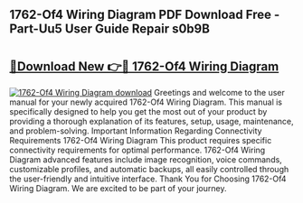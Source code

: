 ## 1762-Of4 Wiring Diagram PDF Download Free - Part-Uu5 User Guide Repair s0b9B

# <h2><a href="http://dfq3vy.blite.top/?on=1762-Of4+Wiring+Diagram">🔗Download New 👉🔴 1762-Of4 Wiring Diagram</a></h2>

[![1762-Of4 Wiring Diagram download](https://i.imgur.com/lujVjoI.png)](http://dfq3vy.blite.top/?on=1762-Of4+Wiring+Diagram)
Greetings and welcome to the user manual for your newly acquired 1762-Of4 Wiring Diagram. This manual is specifically designed to help you get the most out of your product by providing a thorough explanation of its features, setup, usage, maintenance, and problem-solving. Important Information Regarding Connectivity Requirements 1762-Of4 Wiring Diagram This product requires specific connectivity requirements for optimal performance. 1762-Of4 Wiring Diagram advanced features include image recognition, voice commands, customizable profiles, and automatic backups, all easily controlled through the user-friendly and intuitive interface. Thank You for Choosing 1762-Of4 Wiring Diagram. We are excited to be part of your journey.
